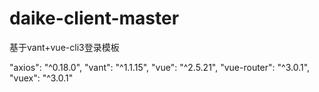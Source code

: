 # daike-client-master
基于vant+vue-cli3登录模板



 "axios": "^0.18.0",
    "vant": "^1.1.15",
    "vue": "^2.5.21",
    "vue-router": "^3.0.1",
    "vuex": "^3.0.1"
